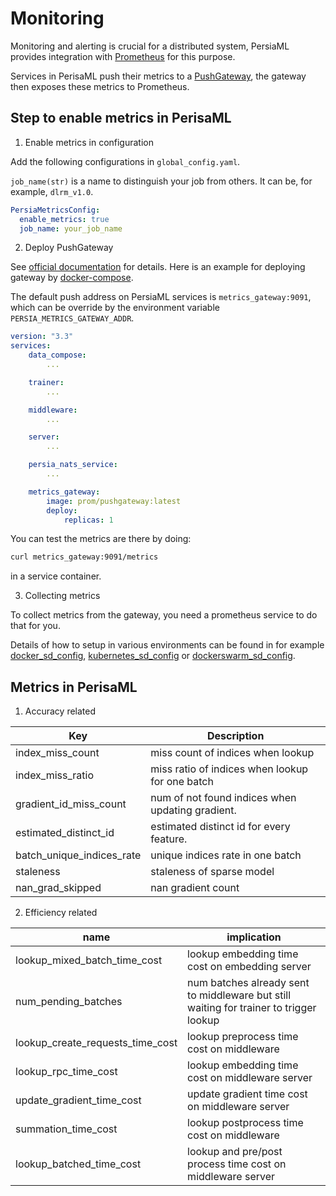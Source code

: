 Monitoring
======

Monitoring and alerting is crucial for a distributed system, PersiaML provides integration with [Prometheus] for this purpose.

Services in PerisaML push their metrics to a [PushGateway], the gateway then exposes these metrics to Prometheus.

## Step to enable metrics in PerisaML

1. Enable metrics in configuration

Add the following configurations in `global_config.yaml`.

`job_name(str)` is a name to distinguish your job from others. It can be, for example, `dlrm_v1.0`.

```yaml
PersiaMetricsConfig:
  enable_metrics: true
  job_name: your_job_name
```

2. Deploy PushGateway

See [official documentation](https://github.com/prometheus/pushgateway) for details. Here is an example for deploying gateway by [docker-compose].

The default push address on PersiaML services is `metrics_gateway:9091`, which can be override by the environment variable `PERSIA_METRICS_GATEWAY_ADDR`.

```yaml
version: "3.3"
services:
    data_compose:
        ...

    trainer:
        ...

    middleware:
        ...

    server:
        ...

    persia_nats_service:
        ...

    metrics_gateway:
        image: prom/pushgateway:latest
        deploy:
            replicas: 1
```

You can test the metrics are there by doing:

```bash
curl metrics_gateway:9091/metrics
```

in a service container.

3. Collecting metrics

To collect metrics from the gateway, you need a prometheus service to do that for you.

Details of how to setup in various environments can be found in for example [docker_sd_config], [kubernetes_sd_config] or [dockerswarm_sd_config].

## Metrics in PerisaML

1. Accuracy related

|  Key   | Description  |
|  ----  | ----  |
| index_miss_count  | miss count of indices when lookup |
| index_miss_ratio  | miss ratio of indices when lookup for one batch |
| gradient_id_miss_count | num of not found indices when updating gradient. |
| estimated_distinct_id | estimated distinct id for every feature. |
| batch_unique_indices_rate | unique indices rate in one batch |
| staleness | staleness of sparse model |
| nan_grad_skipped | nan gradient count |


2. Efficiency related

|  name   | implication  |
|  ----  | ----  |
| lookup_mixed_batch_time_cost | lookup embedding time cost on embedding server |
| num_pending_batches | num batches already sent to middleware but still waiting for trainer to trigger lookup |
| lookup_create_requests_time_cost | lookup preprocess time cost on middleware |
| lookup_rpc_time_cost | lookup embedding time cost on middleware server |
| update_gradient_time_cost | update gradient time cost on middleware server |
| summation_time_cost | lookup postprocess time cost on middleware |
| lookup_batched_time_cost | lookup and pre/post process time cost on middleware server |






[Prometheus]: https://prometheus.io/docs/introduction/overview/
[PushGateway]: https://github.com/prometheus/pushgateway
[docker-compose]: https://docs.docker.com/compose/
[dockerswarm_sd_config]: https://prometheus.io/docs/prometheus/latest/configuration/configuration/#dockerswarm_sd_config
[docker_sd_config]: https://prometheus.io/docs/prometheus/latest/configuration/configuration/#docker_sd_config
[kubernetes_sd_config]: https://prometheus.io/docs/prometheus/latest/configuration/configuration/#kubernetes_sd_config
[dockerswarm_sd_config]: https://prometheus.io/docs/prometheus/latest/configuration/configuration/#dockerswarm_sd_config
